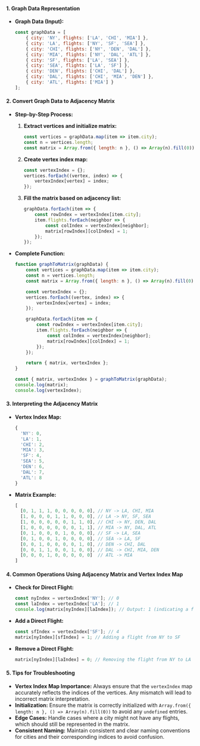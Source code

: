 

#### 1. **Graph Data Representation**

- **Graph Data (Input):**
  ```javascript
  const graphData = [
      { city: 'NY', flights: ['LA', 'CHI', 'MIA'] },
      { city: 'LA', flights: ['NY', 'SF', 'SEA'] },
      { city: 'CHI', flights: ['NY', 'DEN', 'DAL'] },
      { city: 'MIA', flights: ['NY', 'DAL', 'ATL'] },
      { city: 'SF', flights: ['LA', 'SEA'] },
      { city: 'SEA', flights: ['LA', 'SF'] },
      { city: 'DEN', flights: ['CHI', 'DAL'] },
      { city: 'DAL', flights: ['CHI', 'MIA', 'DEN'] },
      { city: 'ATL', flights: ['MIA'] }
  ];
  ```

#### 2. **Convert Graph Data to Adjacency Matrix**

- **Step-by-Step Process:**
  1. **Extract vertices and initialize matrix:**
     ```javascript
     const vertices = graphData.map(item => item.city);
     const n = vertices.length;
     const matrix = Array.from({ length: n }, () => Array(n).fill(0));
     ```

  2. **Create vertex index map:**
     ```javascript
     const vertexIndex = {};
     vertices.forEach((vertex, index) => {
         vertexIndex[vertex] = index;
     });
     ```

  3. **Fill the matrix based on adjacency list:**
     ```javascript
     graphData.forEach(item => {
         const rowIndex = vertexIndex[item.city];
         item.flights.forEach(neighbor => {
             const colIndex = vertexIndex[neighbor];
             matrix[rowIndex][colIndex] = 1;
         });
     });
     ```

- **Complete Function:**
  ```javascript
  function graphToMatrix(graphData) {
      const vertices = graphData.map(item => item.city);
      const n = vertices.length;
      const matrix = Array.from({ length: n }, () => Array(n).fill(0));

      const vertexIndex = {};
      vertices.forEach((vertex, index) => {
          vertexIndex[vertex] = index;
      });

      graphData.forEach(item => {
          const rowIndex = vertexIndex[item.city];
          item.flights.forEach(neighbor => {
              const colIndex = vertexIndex[neighbor];
              matrix[rowIndex][colIndex] = 1;
          });
      });

      return { matrix, vertexIndex };
  }

  const { matrix, vertexIndex } = graphToMatrix(graphData);
  console.log(matrix);
  console.log(vertexIndex);
  ```

#### 3. **Interpreting the Adjacency Matrix**

- **Vertex Index Map:**
  ```javascript
  {
    'NY': 0,
    'LA': 1,
    'CHI': 2,
    'MIA': 3,
    'SF': 4,
    'SEA': 5,
    'DEN': 6,
    'DAL': 7,
    'ATL': 8
  }
  ```

- **Matrix Example:**
  ```javascript
  [
    [0, 1, 1, 1, 0, 0, 0, 0, 0], // NY -> LA, CHI, MIA
    [1, 0, 0, 0, 1, 1, 0, 0, 0], // LA -> NY, SF, SEA
    [1, 0, 0, 0, 0, 0, 1, 1, 0], // CHI -> NY, DEN, DAL
    [1, 0, 0, 0, 0, 0, 0, 1, 1], // MIA -> NY, DAL, ATL
    [0, 1, 0, 0, 0, 1, 0, 0, 0], // SF -> LA, SEA
    [0, 1, 0, 0, 1, 0, 0, 0, 0], // SEA -> LA, SF
    [0, 0, 1, 0, 0, 0, 0, 1, 0], // DEN -> CHI, DAL
    [0, 0, 1, 1, 0, 0, 1, 0, 0], // DAL -> CHI, MIA, DEN
    [0, 0, 0, 1, 0, 0, 0, 0, 0]  // ATL -> MIA
  ]
  ```

#### 4. **Common Operations Using Adjacency Matrix and Vertex Index Map**

- **Check for Direct Flight:**
  ```javascript
  const nyIndex = vertexIndex['NY']; // 0
  const laIndex = vertexIndex['LA']; // 1
  console.log(matrix[nyIndex][laIndex]); // Output: 1 (indicating a flight from NY to LA)
  ```

- **Add a Direct Flight:**
  ```javascript
  const sfIndex = vertexIndex['SF']; // 4
  matrix[nyIndex][sfIndex] = 1; // Adding a flight from NY to SF
  ```

- **Remove a Direct Flight:**
  ```javascript
  matrix[nyIndex][laIndex] = 0; // Removing the flight from NY to LA
  ```

#### 5. **Tips for Troubleshooting**

- **Vertex Index Map Importance:** Always ensure that the `vertexIndex` map accurately reflects the indices of the vertices. Any mismatch will lead to incorrect matrix interpretation.
- **Initialization:** Ensure the matrix is correctly initialized with `Array.from({ length: n }, () => Array(n).fill(0))` to avoid any `undefined` entries.
- **Edge Cases:** Handle cases where a city might not have any flights, which should still be represented in the matrix.
- **Consistent Naming:** Maintain consistent and clear naming conventions for cities and their corresponding indices to avoid confusion.

